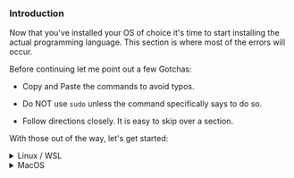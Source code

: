 ### Introduction

Now that you've installed your OS of choice it's time to start installing the actual programming language.  This section is where most of the errors will occur.

Before continuing let me point out a few Gotchas:

* Copy and Paste the commands to avoid typos.

* Do NOT use `sudo` unless the command specifically says to do so.

* Follow directions closely. It is easy to skip over a section.

With those out of the way, let's get started:

<details markdown="block">
<summary class="dropDown-header">Linux / WSL
</summary>

### Step 1: Install updates, packages and libraries

Before we can install Ruby, we need to install some base packages. We will use the terminal to install all of the programs.

#### Step 1.0: Opening the Terminal

Using Ubuntu or Xubuntu, simply press `Ctrl + Alt + T` to open the terminal. (This may work in other Linux distributions, you'll have to try!)

If you're using WSL, open up the "Ubuntu 18.04" program from your start menu.



Quick tip: You can copy from the terminal with `ctrl + shift + c` and paste with `ctrl + shift + v` in Linux.
(In WSL you can use `ctrl + c` like you are used to to copy from the terminal. to paste into the terminal--either bash, PowerShell, or Command Prompt--right click at the prompt and it will paste the contents of the clipboard.)

#### Step 1.1: Updating

The rest of the installation will take place inside the terminal window.  

First, we need to make sure your Linux distribution is updated. Run these commands one by one. (You will have to put your password in when using `sudo`)

~~~bash
sudo apt-get update
sudo apt-get upgrade
~~~

Be sure to push `y` and then `enter` when it prompts you.

#### Step 1.2: Packages and Libraries

Next You will have to install some packages that do not come preinstalled. These are required for the next steps.

Be sure to copy and paste this command.

~~~bash
sudo apt-get install curl git nodejs gcc make libssl-dev libreadline-dev zlib1g-dev libsqlite3-dev
~~~

Be sure to press `y` then press `enter` again when it prompts you to! (You may, or may not, have to type your password after pressing enter.)

### Step 2: Installing Ruby

Now we are ready to install Ruby. To do so we are going to use a tool called `rbenv`, which makes it easy to install and manage Ruby versions. 

#### Step 2.1: Installing Rbenv

First we are going to clone the repository using `git` - a version control program we installed in the last command. You will become familiar with this program later.

~~~bash
git clone https://github.com/rbenv/rbenv.git ~/.rbenv
~~~

Next we will add some commands to allow `rbenv` to work properly. We will use the linux `echo` command to this to make it easy.

Note: Run these commands one by one in sequence. They will not provide any output if done properly. Again, be sure to copy and paste these commands.

~~~bash
echo 'export PATH="$HOME/.rbenv/bin:$PATH"' >> ~/.bashrc
echo 'eval "$(rbenv init -)"' >> ~/.bashrc
exit
~~~

After running the final `exit` command, you will need to re-open the terminal like before.

Next we need to install `ruby-build` to help compile the Ruby binaries.

Run these commands in the terminal. These commands will create a directory for the ruby-build plugin and download it to the proper directory.

~~~bash
mkdir -p "$(rbenv root)"/plugins
git clone https://github.com/rbenv/ruby-build.git "$(rbenv root)"/plugins/ruby-build
~~~

Now we will verify `rbenv` has been installed correctly. Run `rbenv -v` from your terminal and you should get an output with version number like below:

~~~bash
$ rbenv -v
rbenv 1.1.1-39-g59785f6
~~~

If you do not get a version number, please seek help in the [Odin Project Chat Room](https://gitter.im/TheOdinProject/tech_support)

#### Step 2.2: Installing Ruby

Finally it's time to install Ruby using `rbenv` !

Run this command within your terminal:

~~~bash
rbenv install 2.5.3 --verbose
~~~

This will take some time. We use the `--verbose` flag so you can see what it is doing and can be sure it hasn't gotten stuck. Take this time to watch [this video](https://www.youtube.com/watch?v=GzkfOKkIteA), or get a glass of water while it installs.

When the last command is finished, we will set the Ruby version and verify it's working:

~~~bash
rbenv global 2.5.3
~~~

then

~~~bash
ruby -v
~~~

which should return ruby 2.5.3:

~~~bash
ruby 2.5.3p57 (2018-03-29 revision 63029) [x86_64-linux]
~~~

Well Done! Pat yourself on the back. The hard part is done!

</details>


<details markdown="block">
<summary class="dropDown-header">MacOS
</summary>

### Step 1: Install Packages and Libraries

Before we can install Ruby, we need to install some base packages. We will use the terminal to install all of the programs.

#### Step 1.0: Open up your Terminal

* In your Applications folder find "Utilities" and double click on "Terminal".

* Alternatively use Spotlight (`CMD + Space`) or Launchpad and type "Terminal".

The rest of the installations will take place inside of this terminal window.

#### Step 1.1: Installing xcode

Type `xcode-select --install` into your terminal and press enter. You may need to click "Install" when prompted.

This will install XCode - A program provided by Apple for programming. It will install a lot of necessary programs we need for Ruby and Git.  This should take 10-15 minutes to install.

#### Step 1.2: Installing homebrew

Now that XCode is finished installing, we can continue. The next program we need to install is called [homebrew](https://brew.sh/). Homebrew makes it easy to install other programs we will need. From inside of the terminal type:

~~~bash
/usr/bin/ruby -e "$(curl -fsSL https://raw.githubusercontent.com/Homebrew/install/master/install)"
~~~

You will be prompted to enter your password. When typing your password you may not get any visual feedback, but rest assured your password is being entered. Once you are done typing your password, press enter.

Congratulations! You've installed the prerequisites! When you're ready let's move on and install Git.

### Step 2: Installing git and Heroku

Git is one of the most powerful tools in your toolbelt. Git tracks changes in the code, allows collaboration and many other things. Not to worry - You'll learn more about this soon!

#### Step 2.1: Updating git

MacOS already comes with a version of git, but we should update it to the latest version. To do that it's as simple as:

~~~bash
brew install git
~~~

This will install the latest version of git. Easy, right?

#### Step 2.2: Installing Heroku

Let's repeat the installation process with Heroku:

~~~bash
brew install heroku/brew/heroku
~~~

This will install the command line interface for Heroku, a free website that can host your Ruby on Rails application. More about this later.

### Step 3: Installing Ruby

The next program we need to install is Ruby.  Ruby is a scripting language very similar to Python (if you've heard of that before).  

#### Step 3.1: Installing rbenv

To make our lives easier in the long run, we will install a Ruby version manager. This version manager, named "rbenv", makes it easy to switch between different versions of ruby.

To install rbenv, run the following in your terminal:

~~~bash
brew install rbenv
~~~

then run:

~~~bash
rbenv init
~~~

You should see the following after the command has run:

~~~bash
[...]

# Load rbenv automatically by appending 
# the following to ~/.bash_profile: 

eval "$(rbenv init -)
~~~

We will do as it suggests by running the following in the terminal:

~~~bash
`echo 'eval "$(rbenv init -)"' >> ~/.bash_profile`
~~~

At this point we need to restart the terminal for changes to take effect.  Click the red "x" and then re-open the terminal as we did above.


##### Step 3.3: Installing Ruby

We can now (finally) install Ruby!  We recommend using the latest version, which currently is 2.5.3:

~~~bash
rbenv install 2.5.3 --verbose
~~~

This will install Ruby version 2.5.3. The `--verbose` flag is used to show you that things are happening. A lot of stuff will be displayed on your screen. It's rbenv doing it's thing. Hang out for 10-15 minutes until your prompt (the `$` sign) is visible once again.

Once installed, we need to tell rbenv which version to use by default. Inside of the terminal type:

~~~bash
rbenv global 2.5.3
~~~

We can double check our work by typing `ruby -v` and checking the output for version 2.5.3

~~~bash
$ ruby -v
ruby 2.5.3p82 (2018-09-12)
~~~

</details>
